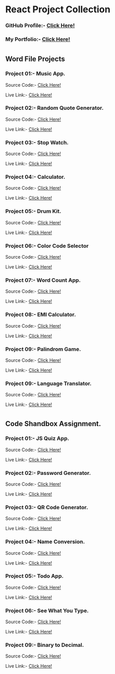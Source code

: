 # React Project Collection

### GitHub Profile:- [Click Here!](https://github.com/amarjeetk123)

### My Portfolio:- [Click Here!](https://amarjeet-portfolio.netlify.app/)

#
#
## Word File Projects
### Project 01:- Music App.
Source Code:- [Click Here!](https://github.com/amarjeetk123/Music-Player)

Live Link:-  [Click Here!](https://amarjeet-music-player.netlify.app/)

### Project 02:- Random Quote Generator.
Source Code:- [Click Here!](https://github.com/amarjeetk123/Random-Quote-Generator)

Live Link:-  [Click Here!](https://amarjeet-random-quotes-generator.netlify.app/)

### Project 03:- Stop Watch.
Source Code:- [Click Here!](https://github.com/amarjeetk123/Stop-Watch)

Live Link:-  [Click Here!](https://amarjeet-stop-watch-app.netlify.app/)

### Project 04:- Calculator.
Source Code:- [Click Here!](https://github.com/amarjeetk123/Calculator_app)

Live Link:-  [Click Here!](https://amarjeet-calculator-app.netlify.app/)

### Project 05:- Drum Kit.
Source Code:- [Click Here!](https://github.com/amarjeetk123/Drum-Kit)

Live Link:-  [Click Here!](https://amarjeet-drum-kit.netlify.app/)

### Project 06:- Color Code Selector
Source Code:- [Click Here!](https://github.com/amarjeetk123/Color-Picker-Website)

Live Link:-  [Click Here!](https://color-picker-website.netlify.app/)

### Project 07:- Word Count App.
Source Code:- [Click Here!](https://github.com/amarjeetk123/Word-Count-App)

Live Link:-  [Click Here!](https://word-count-app.netlify.app/)

### Project 08:- EMI Calculator.
Source Code:- [Click Here!](https://github.com/amarjeetk123/EMI-Calculator-App)

Live Link:-  [Click Here!](https://amarjeet-emi-calculator.netlify.app/)

### Project 09:- Palindrom Game.
Source Code:- [Click Here!](https://github.com/amarjeetk123/palindrom-cheker)

Live Link:-  [Click Here!](https://palindrom-checker.netlify.app/)

### Project 09:- Language Translator.
Source Code:- [Click Here!](https://github.com/amarjeetk123/Language-Translator)

Live Link:-  [Click Here!](https://amarjeet-language-translator.netlify.app/)

<!-- ### Project 09:- Language Translator.
Source Code:- [Click Here!]()

Live Link:-  [Click Here!]() -->

#
#

## Code Shandbox Assignment.

### Project 01:- JS Quiz App.
Source Code:- [Click Here!](https://github.com/amarjeetk123/Js-Quiz-App)

Live Link:-  [Click Here!](https://amarjeet-js-quiz-app.netlify.app/)

### Project 02:- Password Generator.
Source Code:- [Click Here!](https://github.com/amarjeetk123/Password-Generator)

Live Link:-  [Click Here!](https://amarjeet-password-generator.netlify.app/)

### Project 03:- QR Code Generator.
Source Code:- [Click Here!](https://github.com/amarjeetk123/QR-Code-Generator)

Live Link:-  [Click Here!](https://amarjeet-qr-code-generator.netlify.app/)

### Project 04:- Name Conversion.
Source Code:- [Click Here!](https://github.com/amarjeetk123/Name-Conversion)

Live Link:-  [Click Here!](https://amarjeet-name-conversion.netlify.app/)

### Project 05:- Todo App.
Source Code:- [Click Here!](https://github.com/amarjeetk123/TODO-APP)

Live Link:-  [Click Here!](https://amarjeet-todo-app.netlify.app/)

### Project 06:- See What You Type.
Source Code:- [Click Here!](https://github.com/amarjeetk123/See-what-you-type.)

Live Link:-  [Click Here!](https://see-what-you-typ.netlify.app/)



### Project 09:- Binary to Decimal.
Source Code:- [Click Here!](https://github.com/amarjeetk123/Deciaml-to-Binary-Converter)

Live Link:-  [Click Here!](https://amarjeet-binary-to-decimal-converter.netlify.app/)

